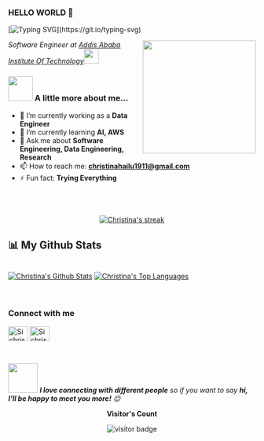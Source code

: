 ### HELLO WORLD 👋
[![Typing SVG](https://readme-typing-svg.herokuapp.com?font=Ubuntu&size=30&duration=6000&color=C96F00D8&center=true&lines=I+am+Christina+Hailu;A+Software+Engineer;Nice+to+meet+you!!)](https://git.io/typing-svg)

<img align='right' src="https://giphy.com/stickers/christina-christinagalbato-galbato-kf9SPXEuTEknDSXVvl" width="230">

<p><em>Software Engineer at <a href="http://www.aait.edu.et">Addis Ababa Institute Of Technology</a><img src="https://media.giphy.com/media/fYSnHlufseco8Fh93Z/giphy.gif" width="30"></br>
</em></p>

### <img src="https://media.giphy.com/media/WUlplcMpOCEmTGBtBW/giphy.gif" width="50"> A little more about me...  

- 🔭 I’m currently working as a **Data Engineer**
- 🌱 I’m currently learning **AI, AWS**
- 💬 Ask me about **Software Engineering, Data Engineering, Research**
- 📫 How to reach me: **christinahailu1911@gmail.com**
- ⚡ Fun fact: **Trying Everything**

<br>
<br>

<p align="center"> 
    <a href="https://github.com/sichrisso/github-readme-streak-stats">
        <img title="Git.io/streak-stats" alt="Christina's streak" src="https://github-readme-streak-stats.herokuapp.com/?user=sichrisso&theme=black-ice&hide_border=true&stroke=0000&background=060A0CD0"/>
    </a>
</p>

## 📊 My Github Stats
  <br/>
  <div>
    <a href="https://github.com/sichrisso/github-readme-stats"><img alt="Christina's Github Stats" src="https://github-readme-stats.vercel.app/api?username=sichrisso&show_icons=true&count_private=true&theme=react&hide_border=true&bg_color=#ffa500" /></a>
    <a href="https://github.com/sichrisso/github-readme-stats"><img alt="Christina's Top Languages" src="https://github-readme-stats.vercel.app/api/top-langs/?username=sichrisso&langs_count=8&count_private=true&layout=compact&theme=react&hide_border=true&bg_color=#ffa500" /></a></div>
  <br/><br>

  
<h3 align="left">Connect with me</h3>
<p align="left">
<a href="https://twitter.com/chrissunny_?s=09" target="blank"><img align="center" src="https://raw.githubusercontent.com/rahuldkjain/github-profile-readme-generator/master/src/images/icons/Social/twitter.svg" alt="Sichrisso" height="30" width="40" /></a>
<a href="https://www.linkedin.com/in/christina-solomon-234b78225" target="blank"><img align="center" src="https://raw.githubusercontent.com/rahuldkjain/github-profile-readme-generator/master/src/images/icons/Social/linked-in-alt.svg" alt="Sichrisso" height="30" width="40" /></a>
</p><br>



<img src="https://media.giphy.com/media/LnQjpWaON8nhr21vNW/giphy.gif" width="60"> <em><b>I love connecting with different people</b> so if you want to say <b>hi, I'll be happy to meet you more!</b> 😊</em><br>

<p align="center"><b>Visitor's Count</b></p>
<p align="center"><img src="https://profile-counter.glitch.me/sichrisso/count.svg" alt="visitor badge"/></p>



